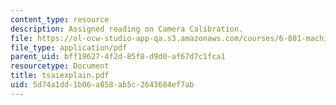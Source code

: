 ```yaml
---
content_type: resource
description: Assigned reading on Camera Calibration.
file: https://ol-ocw-studio-app-qa.s3.amazonaws.com/courses/6-801-machine-vision-fall-2004/5d74a1dd1b06a858ab5c2643684ef7ab_tsaiexplain.pdf
file_type: application/pdf
parent_uid: bff19627-4f2d-85f8-d9d0-af67d7c1fca1
resourcetype: Document
title: tsaiexplain.pdf
uid: 5d74a1dd-1b06-a858-ab5c-2643684ef7ab
---
```

